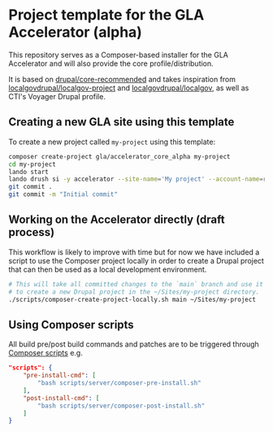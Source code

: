 # Project template for the GLA Accelerator (alpha)

This repository serves as a Composer-based installer for the GLA Accelerator and
will also provide the core profile/distribution.

It is based on
[drupal/core-recommended](https://github.com/drupal/core-recommended) and takes
inspiration from
[localgovdrupal/localgov-project](https://github.com/localgovdrupal/localgov_project)
and [localgovdrupal/localgov](https://github.com/localgovdrupal/localgov), as
well as CTI's Voyager Drupal profile.

## Creating a new GLA site using this template

To create a new project called `my-project` using this template:

```bash
composer create-project gla/accelerator_core_alpha my-project
cd my-project
lando start
lando drush si -y accelerator --site-name='My project' --account-name=root --account-pass=password install_configure_form.enable_update_status_emails=NULL --verbose
git commit .
git commit -m "Initial commit"
```

## Working on the Accelerator directly (draft process)

This workflow is likely to improve with time but for now we have included a
script to use the Composer project locally in order to create a Drupal project
that can then be used as a local development environment.

```bash
# This will take all committed changes to the `main` branch and use it
# to create a new Drupal project in the ~/Sites/my-project directory.
./scripts/composer-create-project-locally.sh main ~/Sites/my-project
```

## Using Composer scripts

All build pre/post build commands and patches are to be triggered through
[Composer scripts](https://getcomposer.org/doc/articles/scripts.md#scripts) e.g.

```json
"scripts": {
    "pre-install-cmd": [
        "bash scripts/server/composer-pre-install.sh"
    ],
    "post-install-cmd": [
        "bash scripts/server/composer-post-install.sh"
    ]
}
```

